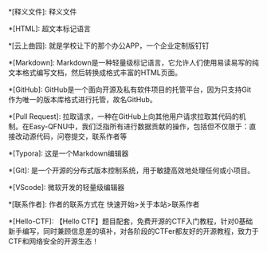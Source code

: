 *[释义文件]: 释义文件

*[HTML]: 超文本标记语言

*[云上曲园]: 就是学校让下的那个办公APP，一个企业定制版钉钉

*[Markdown]: Markdown是一种轻量级标记语言，它允许人们使用易读易写的纯文本格式编写文档，然后转换成格式丰富的HTML页面。

*[GitHub]: GitHub是一个面向开源及私有软件项目的托管平台，因为只支持Git 作为唯一的版本库格式进行托管，故名GitHub。

*[Pull Request]: 拉取请求，一种在GitHub上向其他用户请求拉取其代码的机制。在Easy-QFNU中，我们泛指所有进行数据贡献的操作，包括但不仅限于：直接改动源代码，问卷提交，联系作者等

*[Typora]: 这是一个Markdown编辑器

*[Git]: 是一个开源的分布式版本控制系统，用于敏捷高效地处理任何或小项目。

*[VScode]: 微软开发的轻量级编辑器

*[联系作者]: 作者的联系方式在 快速开始>关于本站>联系作者

*[Hello-CTF]: 【Hello CTF】题目配套，免费开源的CTF入门教程，针对0基础新手编写，同时兼顾信息差的填补，对各阶段的CTFer都友好的开源教程，致力于CTF和网络安全的开源生态！